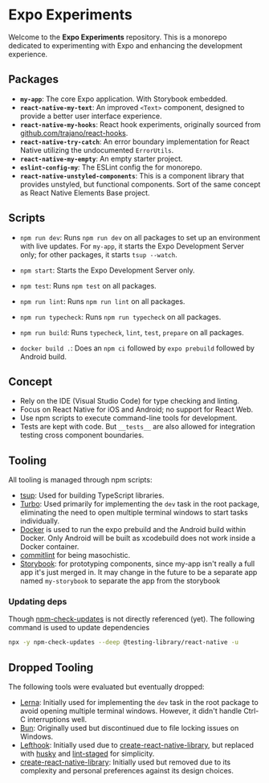 # Expo Experiments

Welcome to the **Expo Experiments** repository. This is a monorepo dedicated to experimenting with Expo and enhancing the development experience.

## Packages

- **`my-app`**: The core Expo application. With Storybook embedded.
- **`react-native-my-text`**: An improved `<Text>` component, designed to provide a better user interface experience.
- **`react-native-my-hooks`**: React hook experiments, originally sourced from [github.com/trajano/react-hooks](https://github.com/trajano/react-hooks).
- **`react-native-try-catch`**: An error boundary implementation for React Native utilizing the undocumented `ErrorUtils`.
- **`react-native-my-empty`**: An empty starter project.
- **`eslint-config-my`**: The ESLint config the for monorepo.
- **`react-native-unstyled-components`**: This is a component library that provides unstyled, but functional components. Sort of the same concept as React Native Elements Base project.

## Scripts

- `npm run dev`: Runs `npm run dev` on all packages to set up an environment with live updates. For `my-app`, it starts the Expo Development Server only; for other packages, it starts `tsup --watch`.
- `npm start`: Starts the Expo Development Server only.
- `npm test`: Runs `npm test` on all packages.
- `npm run lint`: Runs `npm run lint` on all packages.
- `npm run typecheck`: Runs `npm run typecheck` on all packages.
- `npm run build`: Runs `typecheck`, `lint`, `test`, `prepare` on all packages.

- `docker build .`: Does an `npm ci` followed by `expo prebuild` followed by Android build.

## Concept

- Rely on the IDE (Visual Studio Code) for type checking and linting.
- Focus on React Native for iOS and Android; no support for React Web.
- Use npm scripts to execute command-line tools for development.
- Tests are kept with code. But `__tests__` are also allowed for integration testing cross component boundaries.

## Tooling

All tooling is managed through npm scripts:

- [tsup](https://tsup.egoist.dev/): Used for building TypeScript libraries.
- [Turbo](https://turbo.build/): Used primarily for implementing the `dev` task in the root package, eliminating the need to open multiple terminal windows to start tasks individually.
- [Docker](https://www.docker.com/) is used to run the expo prebuild and the Android build within Docker. Only Android will be built as xcodebuild does not work inside a Docker container.
- [commitlint](https://commitlint.js.org/) for being masochistic.
- [Storybook](): for prototyping components, since my-app isn't really a full app it's just merged in. It may change in the future to be a separate app named `my-storybook` to separate the app from the storybook

### Updating deps

Though [npm-check-updates](https://github.com/raineorshine/npm-check-updates) is not directly referenced (yet). The following command is used to update dependencies

```sh
npx -y npm-check-updates --deep @testing-library/react-native -u
```

## Dropped Tooling

The following tools were evaluated but eventually dropped:

- [Lerna](https://lerna.js.org/): Initially used for implementing the `dev` task in the root package to avoid opening multiple terminal windows. However, it didn't handle Ctrl-C interruptions well.
- [Bun](https://bun.sh/): Originally used but discontinued due to file locking issues on Windows.
- [Lefthook](https://github.com/evilmartians/lefthook): Initially used due to [create-react-native-library](https://github.com/callstack/react-native-builder-bob), but replaced with [husky](https://typicode.github.io/husky) and [lint-staged](https://github.com/okonet/lint-staged) for simplicity.
- [create-react-native-library](https://github.com/callstack/react-native-builder-bob): Initially used but removed due to its complexity and personal preferences against its design choices.
